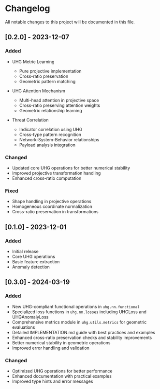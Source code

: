 # Changelog

All notable changes to this project will be documented in this file.

## [0.2.0] - 2023-12-07

### Added
- UHG Metric Learning
  - Pure projective implementation
  - Cross-ratio preservation
  - Geometric pattern matching

- UHG Attention Mechanism
  - Multi-head attention in projective space
  - Cross-ratio preserving attention weights
  - Geometric relationship learning

- Threat Correlation
  - Indicator correlation using UHG
  - Cross-type pattern recognition
  - Network-System-Behavior relationships
  - Payload analysis integration

### Changed
- Updated core UHG operations for better numerical stability
- Improved projective transformation handling
- Enhanced cross-ratio computation

### Fixed
- Shape handling in projective operations
- Homogeneous coordinate normalization
- Cross-ratio preservation in transformations

## [0.1.0] - 2023-12-01

### Added
- Initial release
- Core UHG operations
- Basic feature extraction
- Anomaly detection

## [0.3.0] - 2024-03-19

### Added
- New UHG-compliant functional operations in `uhg.nn.functional`
- Specialized loss functions in `uhg.nn.losses` including UHGLoss and UHGAnomalyLoss
- Comprehensive metrics module in `uhg.utils.metrics` for geometric evaluations
- Detailed IMPLEMENTATION.md guide with best practices and examples
- Enhanced cross-ratio preservation checks and stability improvements
- Better numerical stability in geometric operations
- Improved error handling and validation

### Changed
- Optimized UHG operations for better performance
- Enhanced documentation with practical examples
- Improved type hints and error messages